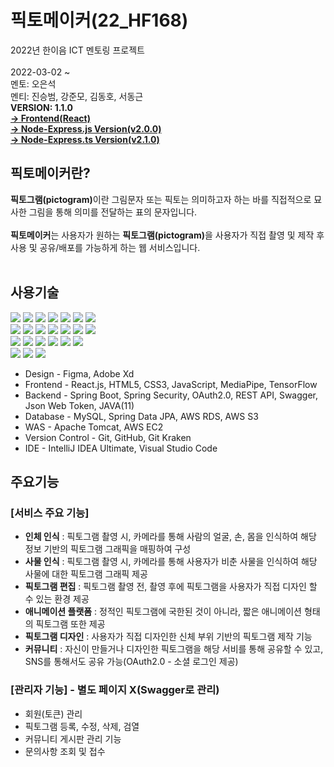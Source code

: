 # **픽토메이커(22_HF168)**
2022년 한이음 ICT 멘토링 프로젝트<br><br>
2022-03-02 ~ <br>
멘토: 오은석<br>
멘티: 진승범, 강준모, 김동호, 서동근<br>
<b>VERSION: 1.1.0</b><br>
<b><a href="https://github.com/reidlo5135/ICT2022-picTOMaker-v1.1.0/tree/main/src/main/frontend"> -> Frontend(React)</a></b><br>
<b><a href="https://github.com/reidlo5135/ICT2022-picTOMaker-v2.0.0">-> Node-Express.js Version(v2.0.0)</a></b><br>
<b><a href="https://github.com/reidlo5135/ICT2022-picTOMaker-v2.0.0/tree/dev-2.1.0">-> Node-Express.ts Version(v2.1.0)</a></b><br>

## **픽토메이커란?**
<b>픽토그램(pictogram)</b>이란 그림문자 또는 픽토는 의미하고자 하는 바를 직접적으로 묘사한 그림을 통해 의미를 전달하는 표의 문자입니다. <br><br>
<b>픽토메이커</b>는 사용자가 원하는 <b>픽토그램(pictogram)</b>을 사용자가 직접 촬영 및 제작 후 사용 및 공유/배포를 가능하게 하는 웹 서비스입니다. <br><br>

## <b>사용기술</b>
<span><img src="https://img.shields.io/badge/Java-ED8B00?style=for-the-badge&logo=java&logoColor=white">
<img src="https://img.shields.io/badge/SpringBoot-6DB33F?style=for-the-badge&logo=SpringBoot&logoColor=white">
<img src="https://img.shields.io/badge/Spring Security-6DB33F?style=for-the-badge&logo=Spring Security&logoColor=white"></span>
<img src="https://img.shields.io/badge/Swagger-6DB33F?style=for-the-badge&logo=Swagger&logoColor=white"></span>
<img src="https://img.shields.io/badge/JUnit5-25A162?style=for-the-badge&logo=JUnit5&logoColor=white">
<img src="https://img.shields.io/badge/html-E34F26?style=for-the-badge&logo=html5&logoColor=white">
<img src="https://img.shields.io/badge/css-1572B6?style=for-the-badge&logo=css3&logoColor=white"><br>
<img src="https://img.shields.io/badge/JAVASCRIPT-F7DF1E?style=for-the-badge&logo=javascript&logoColor=white">
<img src="https://img.shields.io/badge/react-0769AD?style=for-the-badge&logo=react&logoColor=White">
<img src="https://img.shields.io/badge/git-F05032?style=for-the-badge&logo=git&logoColor=white">
<img src="https://img.shields.io/badge/github-181717?style=for-the-badge&logo=github&logoColor=white">
<img src="https://img.shields.io/badge/git kraken-179287?style=for-the-badge&logo=gitkraken&logoColor=white">
<img src="https://img.shields.io/badge/GRADLE-efefef?style=for-the-badge&logo=gradle&logoColor=white">
<img src="https://img.shields.io/badge/AMAZON AWS-232F3E?style=for-the-badge&logo=amazon AWS&logoColor=white"><br>
<img src="https://img.shields.io/badge/AMAZON rds-527FFF?style=for-the-badge&logo=amazon rds&logoColor=white">
<img src="https://img.shields.io/badge/AMAZON s3-569A31?style=for-the-badge&logo=amazon s3&logoColor=white">
<img src="https://img.shields.io/badge/AMAZON ec2-FF9900?style=for-the-badge&logo=amazon ec2&logoColor=white">
<img src="https://img.shields.io/badge/MySQL-4479A1?style=for-the-badge&logo=MySQL&logoColor=white">
<img src="https://img.shields.io/badge/apache tomcat-F8DC75?style=for-the-badge&logo=apachetomcat&logoColor=white">
<img src="https://img.shields.io/badge/figma-F24E1E?style=for-the-badge&logo=figma&logoColor=white"><br>
<img src="https://img.shields.io/badge/Adobe XD-FF61F6?style=for-the-badge&logo=Adobe XD&logoColor=white">
<img src="https://img.shields.io/badge/Intellij IDEA-000000?style=for-the-badge&logo=IntelliJ Idea&logoColor=white">
<img src="https://img.shields.io/badge/Visual Studio Code-007ACC?style=for-the-badge&logo=Visual Studio Code&logoColor=white"></span>

- Design - Figma, Adobe Xd
- Frontend - React.js, HTML5, CSS3, JavaScript, MediaPipe, TensorFlow
- Backend - Spring Boot, Spring Security, OAuth2.0, REST API, Swagger, Json Web Token, JAVA(11)
- Database - MySQL, Spring Data JPA, AWS RDS, AWS S3
- WAS - Apache Tomcat, AWS EC2
- Version Control - Git, GitHub, Git Kraken
- IDE - IntelliJ IDEA Ultimate, Visual Studio Code

## <b>주요기능</b>

### [서비스 주요 기능]
- <b>인체 인식</b> : 픽토그램 촬영 시, 카메라를 통해 사람의 얼굴, 손, 몸을 인식하여 해당 정보 기반의 픽토그램 그래픽을 매핑하여 구성
- <b>사물 인식</b> : 픽토그램 촬영 시, 카메라를 통해 사용자가 비춘 사물을 인식하여 해당 사물에 대한 픽토그램 그래픽 제공
- <b>픽토그램 편집</b> : 픽토그램 촬영 전, 촬영 후에 픽토그램을 사용자가 직접 디자인 할 수 있는 환경 제공
- <b>애니메이션 플랫폼</b> : 정적인 픽토그램에 국한된 것이 아니라, 짧은 애니메이션 형태의 픽토그램 또한 제공
- <b>픽토그램 디자인</b> : 사용자가 직접 디자인한 신체 부위 기반의 픽토그램 제작 기능
- <b>커뮤니티</b> : 자신이 만들거나 디자인한 픽토그램을 해당 서비를 통해 공유할 수 있고, SNS를 통해서도 공유 가능(OAuth2.0 - 소셜 로그인 제공)


### [관리자 기능] - 별도 페이지 X(Swagger로 관리)
- 회원(토큰) 관리
- 픽토그램 등록, 수정, 삭제, 검열
- 커뮤니티 게시판 관리 기능
- 문의사항 조회 및 접수
